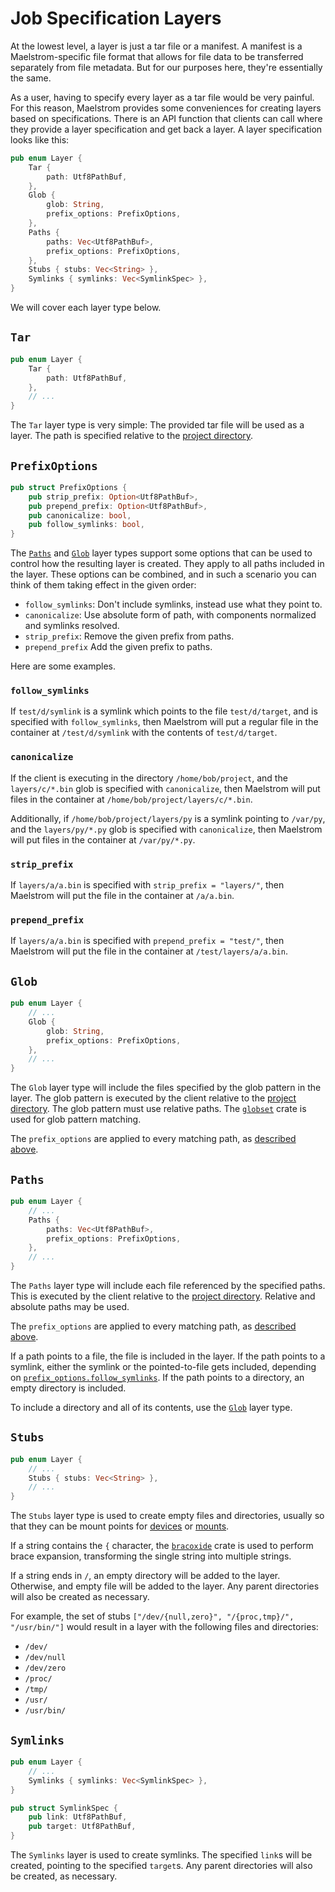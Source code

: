 # Job Specification Layers

At the lowest level, a layer is just a tar file or a manifest. A manifest is a
Maelstrom-specific file format that allows for file data to be transferred
separately from file metadata. But for our purposes here, they're essentially the
same.

As a user, having to specify every layer as a tar file would be very painful.
For this reason, Maelstrom provides some conveniences for creating layers based
on specifications. There is an API function that clients can call where they
provide a layer specification and get back a layer. A layer specification looks
like this:

```rust
pub enum Layer {
    Tar {
        path: Utf8PathBuf,
    },
    Glob {
        glob: String,
        prefix_options: PrefixOptions,
    },
    Paths {
        paths: Vec<Utf8PathBuf>,
        prefix_options: PrefixOptions,
    },
    Stubs { stubs: Vec<String> },
    Symlinks { symlinks: Vec<SymlinkSpec> },
}
```

We will cover each layer type below.

## `Tar`
```rust
pub enum Layer {
    Tar {
        path: Utf8PathBuf,
    },
    // ...
}
```

The `Tar` layer type is very simple: The provided tar file will be used as a
layer. The path is specified relative to the [project
directory](project-dir.md).

## `PrefixOptions`
```rust
pub struct PrefixOptions {
    pub strip_prefix: Option<Utf8PathBuf>,
    pub prepend_prefix: Option<Utf8PathBuf>,
    pub canonicalize: bool,
    pub follow_symlinks: bool,
}
```

The [`Paths`](#paths) and [`Glob`](#glob) layer types support some options that
can be used to control how the resulting layer is created. They apply to all
paths included in the layer. These options can be combined, and in such a
scenario you can think of them taking effect in the given order:
- `follow_symlinks`: Don't include symlinks, instead use what they point to.
- `canonicalize`: Use absolute form of path, with components normalized and
  symlinks resolved.
- `strip_prefix`: Remove the given prefix from paths.
- `prepend_prefix` Add the given prefix to paths.

Here are some examples.

### `follow_symlinks`

If `test/d/symlink` is a symlink which points to the file `test/d/target`, and
is specified with `follow_symlinks`, then Maelstrom will put a regular file in
the container at `/test/d/symlink` with the contents of `test/d/target`.

### `canonicalize`

If the client is executing in the directory `/home/bob/project`, and the
`layers/c/*.bin` glob is specified with `canonicalize`, then Maelstrom will put
files in the container at `/home/bob/project/layers/c/*.bin`.

Additionally, if `/home/bob/project/layers/py` is a symlink pointing to
`/var/py`, and the `layers/py/*.py` glob is specified with `canonicalize`, then
Maelstrom will put files in the container at `/var/py/*.py`.

### `strip_prefix`

If `layers/a/a.bin` is specified with `strip_prefix = "layers/"`, then Maelstrom
will put the file in the container at `/a/a.bin`.

### `prepend_prefix`

If `layers/a/a.bin` is specified with `prepend_prefix = "test/"`, then
Maelstrom will put the file in the container at `/test/layers/a/a.bin`.

## `Glob`
```rust
pub enum Layer {
    // ...
    Glob {
        glob: String,
        prefix_options: PrefixOptions,
    },
    // ...
}
```

The `Glob` layer type will include the files specified by the glob pattern in
the layer. The glob pattern is executed by the client relative to the [project
directory](project-dir.md). The glob pattern must use relative paths. The
[`globset`](https://docs.rs/globset/latest/globset/) crate is used for glob
pattern matching.

The `prefix_options` are applied to every matching path, as [described above](#prefixoptions).

## `Paths`
```rust
pub enum Layer {
    // ...
    Paths {
        paths: Vec<Utf8PathBuf>,
        prefix_options: PrefixOptions,
    },
    // ...
}
```

The `Paths` layer type will include each file referenced by the
specified paths. This is executed by the client relative to the [project
directory](project-dir.md). Relative and absolute paths may be used.

The `prefix_options` are applied to every matching path, as [described above](#prefixoptions).

If a path points to a file, the file is included in the layer. If the path
points to a symlink, either the symlink or the pointed-to-file gets included,
depending on [`prefix_options.follow_symlinks`](#follow_symlinks). If the path points to a
directory, an empty directory is included.

To include a directory and all of its contents, use the [`Glob`](#glob) layer
type.

## `Stubs`
```rust
pub enum Layer {
    // ...
    Stubs { stubs: Vec<String> },
    // ...
}
```

The `Stubs` layer type is used to create empty files and directories, usually
so that they can be mount points for [devices](spec.md#devices) or
[mounts](spec.md#mounts).

If a string contains the `{` character, the
[`bracoxide`](https://docs.rs/bracoxide/latest/bracoxide/) crate is used to
perform brace expansion, transforming the single string into multiple strings.

If a string ends in `/`, an empty directory will be added to the layer.
Otherwise, and empty file will be added to the layer. Any parent directories
will also be created as necessary.

For example, the set of stubs `["/dev/{null,zero}", "/{proc,tmp}/", "/usr/bin/"]` would
result in a layer with the following files and directories:
  - `/dev/`
  - `/dev/null`
  - `/dev/zero`
  - `/proc/`
  - `/tmp/`
  - `/usr/`
  - `/usr/bin/`

## `Symlinks`
```rust
pub enum Layer {
    // ...
    Symlinks { symlinks: Vec<SymlinkSpec> },
}

pub struct SymlinkSpec {
    pub link: Utf8PathBuf,
    pub target: Utf8PathBuf,
}
```

The `Symlinks` layer is used to create symlinks. The specified `link`s will be
created, pointing to the specified `target`s. Any parent directories will also
be created, as necessary.

